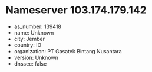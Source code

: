 # Nameserver 103.174.179.142

* as_number: 139418
* name: Unknown
* city: Jember
* country: ID
* organization: PT Gasatek Bintang Nusantara
* version: Unknown
* dnssec: false
